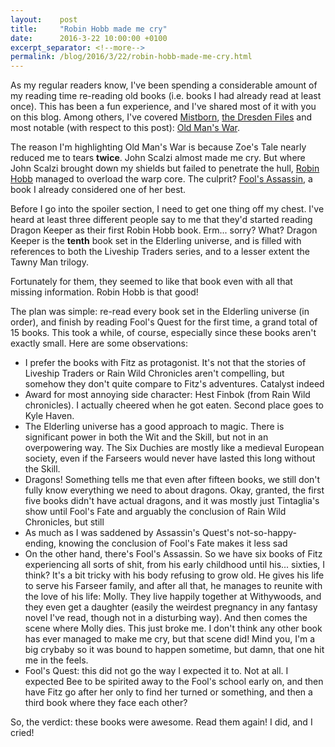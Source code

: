 ```yaml
---
layout:    post
title:     "Robin Hobb made me cry"
date:      2016-3-22 10:00:00 +0100
excerpt_separator: <!--more-->
permalink: /blog/2016/3/22/robin-hobb-made-me-cry.html
---
```


As my regular readers know, I've been spending a considerable amount of my reading time re-reading old books (i.e. books I had already read at least once). This has been a fun experience, and I've shared most of it with you on this blog. Among others, I've covered [Mistborn](/2015/9/7/re-reading-report-mistborn.html), [the Dresden Files](/2015/4/22/re-reading-report-the-dresden-files.html) and most notable (with respect to this post): [Old Man's War](/2015/9/27/john-scalzi-almost-made-me-cry.html).

<!--more-->
The reason I'm highlighting Old Man's War is because Zoe's Tale nearly reduced me to tears **twice**. John Scalzi almost made me cry. But where John Scalzi brought down my shields but failed to penetrate the hull, [Robin Hobb](http://www.robinhobb.com/) managed to overload the warp core. The culprit? [Fool's Assassin](http://www.amazon.com/Fools-Assassin-Book-Fitz-Trilogy-ebook/dp/B00HBQUF8S), a book I already considered one of her best.

Before I go into the spoiler section, I need to get one thing off my chest. I've heard at least three different people say to me that they'd started reading Dragon Keeper as their first Robin Hobb book. Erm... sorry? What? Dragon Keeper is the **tenth** book set in the Elderling universe, and is filled with references to both the Liveship Traders series, and to a lesser extent the Tawny Man trilogy.

Fortunately for them, they seemed to like that book even with all that missing information. Robin Hobb is that good!



The plan was simple: re-read every book set in the Elderling universe (in order), and finish by reading Fool's Quest for the first time, a grand total of 15 books. This took a while, of course, especially since these books aren't exactly small. Here are some observations:

* I prefer the books with Fitz as protagonist. It's not that the stories of Liveship Traders or Rain Wild Chronicles aren't compelling, but somehow they don't quite compare to Fitz's adventures. Catalyst indeed
* Award for most annoying side character: Hest Finbok (from Rain Wild chronicles). I actually cheered when he got eaten. Second place goes to Kyle Haven.
* The Elderling universe has a good approach to magic. There is significant power in both the Wit and the Skill, but not in an overpowering way. The Six Duchies are mostly like a medieval European society, even if the Farseers would never have lasted this long without the Skill.
* Dragons! Something tells me that even after fifteen books, we still don't fully know everything we need to about dragons. Okay, granted, the first five books didn't have actual dragons, and it was mostly just Tintaglia's show until Fool's Fate and arguably the conclusion of Rain Wild Chronicles, but still
* As much as I was saddened by Assassin's Quest's not-so-happy-ending, knowing the conclusion of Fool's Fate makes it less sad
* On the other hand, there's Fool's Assassin. So we have six books of Fitz experiencing all sorts of shit, from his early childhood until his... sixties, I think? It's a bit tricky with his body refusing to grow old. He gives his life to serve his Farseer family, and after all that, he manages to reunite with the love of his life: Molly. They live happily together at Withywoods, and they even get a daughter (easily the weirdest pregnancy in any fantasy novel I've read, though not in a disturbing way). And then comes the scene where Molly dies. This just broke me. I don't think any other book has ever managed to make me cry, but that scene did! Mind you, I'm a big crybaby so it was bound to happen sometime, but damn, that one hit me in the feels.
* Fool's Quest: this did not go the way I expected it to. Not at all. I expected Bee to be spirited away to the Fool's school early on, and then have Fitz go after her only to find her turned or something, and then a third book where they face each other? 


So, the verdict: these books were awesome. Read them again! I did, and I cried!